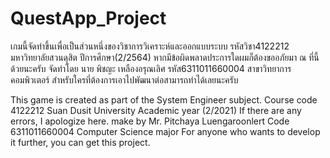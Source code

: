 # QuestApp_Project
เกมนี้จัดทำขึ้นเพื่อเป็นส่วนหนึ่งของวิชาการวิเคราะห์และออกแบบระบบ รหัสวิชา4122212 มหาวิทยาลัยสวนดุสิต ปีการศึกษา(2/2564)
หากมีข้อผิดพลาดประการใดผมก็ต้องขออภัยมา ณ ที่นี้ด้วยนะครับ
จัดทำโดย
นาย พิชญะ เหลืองอรุณเลิศ รหัส6311011660004 สาขาวิทยาการคอมพิวเตอร์
สำหรับใครที่ต้องการเอาไปพัฒนาต่อสามารถทำได้เลยนะครับ

This game is created as part of the System Engineer subject. Course code 4122212 Suan Dusit University Academic year (2/2021)
If there are any errors, I apologize here.
make by
Mr. Pitchaya Luengaroonlert Code 6311011660004 Computer Science major
For anyone who wants to develop it further, you can get this project.
